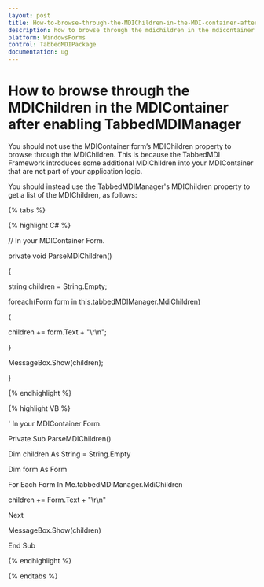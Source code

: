 ```yaml
---
layout: post
title: How-to-browse-through-the-MDIChildren-in-the-MDI-container-after-enabling-TabbedMDIManager | WindowsForms | Syncfusion
description: how to browse through the mdichildren in the mdicontainer after enabling tabbedmdimanager
platform: WindowsForms
control: TabbedMDIPackage
documentation: ug
---
```


# How to browse through the MDIChildren in the MDIContainer after enabling TabbedMDIManager

You should not use the MDIContainer form’s MDIChildren property to browse through the MDIChildren. This is because the TabbedMDI Framework introduces some additional MDIChildren into your MDIContainer that are not part of your application logic.

You should instead use the TabbedMDIManager's MDIChildren property to get a list of the MDIChildren, as follows:

{% tabs %}

{% highlight C# %}



// In your MDIContainer Form.

private void ParseMDIChildren()

{

string children = String.Empty;

foreach(Form form in this.tabbedMDIManager.MdiChildren)

{

children += form.Text + "\r\n";

}

MessageBox.Show(children); 

}

{% endhighlight %}

{% highlight VB %}

' In your MDIContainer Form.

Private Sub ParseMDIChildren()

Dim children As String = String.Empty

Dim form As Form

For Each Form In Me.tabbedMDIManager.MdiChildren

children += Form.Text + "\r\n"

Next

MessageBox.Show(children)

End Sub

{% endhighlight %}

{% endtabs %}
